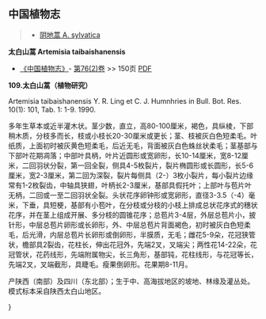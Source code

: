 
## 中国植物志

> * [阴地蒿  A.  sylvatica](Artemisia-sylvatica-阴地蒿.md)


**太白山蒿 Artemisia taibaishanensis**

* [《中国植物志》](http://www.iplant.cn/frps)- [第76(2)卷](http://www.iplant.cn/frps/vol/76(2)) >> 150页 [PDF](http://www.iplant.cn/frps/pdf/76(2)/150a.PDF)


**109.太白山蒿（植物研究）**

Artemisia taibaishanensis Y. R. Ling et C. J. Humnhries in Bull. Bot. Res. 10(1): 101, Tab. 1: 1-9. 1990.

多年生草本或近半灌木状。茎少数，直立，高80-100厘米，褐色，具纵棱，下部稍木质，分枝多而长，枝或小枝长20-30厘米或更长；茎、枝被灰白色短柔毛。叶纸质，上面初时被灰黄色短柔毛，后近无毛，背面被灰白色蛛丝状柔毛；茎基部与下部叶花期凋落；中部叶具柄，叶片近圆形或宽卵形，长10-14厘米，宽8-12厘米，二回羽状分裂，第一回全裂，侧具4-5枚裂片，裂片椭圆形或长圆形，长5-6厘米，宽2-3厘米，第二回为深裂，裂片每侧具（2-）3枚小裂片，每小裂片边缘常有1-2枚裂齿，中轴具狭翅，叶柄长2-3厘米，基部具假托叶；上部叶与苞片叶无柄，二回或一至二回羽状全裂。头状花序卵钟形或宽卵形，直径3-3.5（-4）毫米，下垂，具短梗，基部有小苞叶，在分枝或分枝的小枝上排成总状花序式的穗状花序，并在茎上组成开展、多分枝的圆锥花序；总苞片3-4层，外层总苞片小，披针形，中层总苞片卵形或长卵形，外、中层总苞片背面褐色，初时被灰白色短柔毛，后光滑，内层总苞片长卵形或倒卵形，半膜质，无毛；雌花5-9朵，花冠狭管状，檐部具2裂齿，花柱长，伸出花冠外，先端2叉，叉端尖；两性花14-22朵，花冠管状，花药线形，先端附属物尖，长三角形，基部钝，花柱线形，与花冠等长，先端2叉，叉端截形，具睫毛。瘦果倒卵形。花果期8-11月。

产陕西（南部）及四川（东北部）；生于中、高海拔地区的坡地、林缘及灌丛处。模式标本采自陕西太白山地区。



}